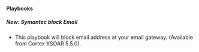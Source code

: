 
#### Playbooks
##### New: Symantec block Email
- This playbook will block email address at your email gateway. (Available from Cortex XSOAR 5.5.0).
